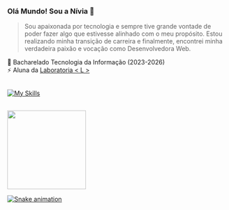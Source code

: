 ### Olá Mundo! Sou a Nívia 👋

>Sou apaixonada por tecnologia e sempre tive grande vontade de poder fazer algo que estivesse alinhado com o meu propósito. Estou realizando minha
transição de carreira e finalmente, encontrei minha verdadeira paixão e vocação como Desenvolvedora Web.


📖 Bacharelado Tecnologia da Informação (2023-2026) <br>
⚡ Aluna da <a href="https://www.laboratoria.la/br" target="_blank">Laboratoria < L ></a> <br> 

##

[![My Skills](https://skillicons.dev/icons?i=js,html,css,angular,typescript,react,nodejs,git,vite,figma,firebase&perline=6)](https://skillicons.dev)

<br>

<a href="https://github.com/nicoletsingas">
<img height="180em" src="https://github-readme-stats.vercel.app/api?username=NiviCris&show_icons=true&theme=dracula&include_all_commits=true&count_private=true"/>



![Snake animation](https://github.com/NiviCris/Nivicris/output/github-contribution-grid-snake.svg)
<!--
**Nivicris/Nivicris** is a ✨ _special_ ✨ repository because its `README.md` (this file) appears on your GitHub profile.

Here are some ideas to get you started:

- 🔭 I’m currently working on ...
- 🌱 I’m currently learning ...
- 👯 I’m looking to collaborate on ...
- 🤔 I’m looking for help with ...
- 💬 Ask me about ...
- 📫 How to reach me: ...
- 😄 Pronouns: ...
- ⚡ Fun fact: ...
-->
